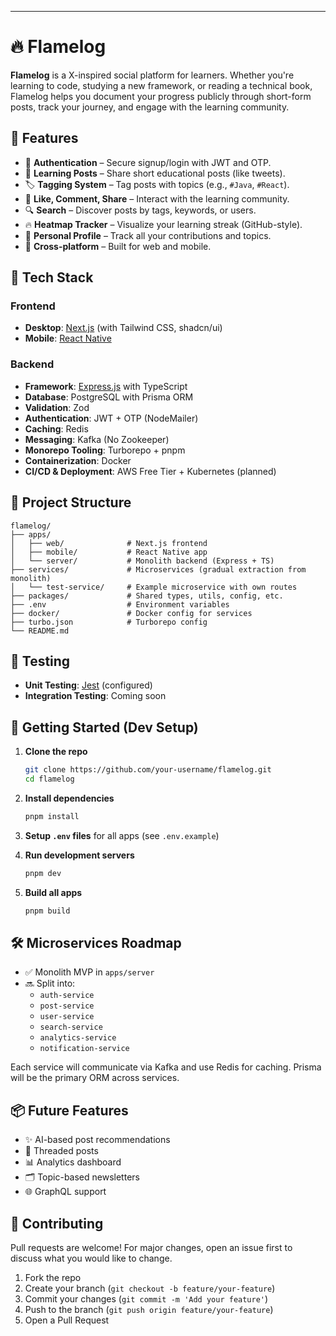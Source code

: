 
---

# 🔥 Flamelog

**Flamelog** is a X-inspired social platform for learners. Whether you're learning to code, studying a new framework, or reading a technical book, Flamelog helps you document your progress publicly through short-form posts, track your journey, and engage with the learning community.

## 🚀 Features

- 🔐 **Authentication** – Secure signup/login with JWT and OTP.
- 📝 **Learning Posts** – Share short educational posts (like tweets).
- 🏷️ **Tagging System** – Tag posts with topics (e.g., `#Java`, `#React`).
- 💬 **Like, Comment, Share** – Interact with the learning community.
- 🔍 **Search** – Discover posts by tags, keywords, or users.
- 🔥 **Heatmap Tracker** – Visualize your learning streak (GitHub-style).
- 🧠 **Personal Profile** – Track all your contributions and topics.
- 📱 **Cross-platform** – Built for web and mobile.

## 🧱 Tech Stack

### Frontend
- **Desktop**: [Next.js](https://nextjs.org/) (with Tailwind CSS, shadcn/ui)
- **Mobile**: [React Native](https://reactnative.dev/)

### Backend
- **Framework**: [Express.js](https://expressjs.com/) with TypeScript
- **Database**: PostgreSQL with Prisma ORM
- **Validation**: Zod
- **Authentication**: JWT + OTP (NodeMailer)
- **Caching**: Redis
- **Messaging**: Kafka (No Zookeeper)
- **Monorepo Tooling**: Turborepo + pnpm
- **Containerization**: Docker
- **CI/CD & Deployment**: AWS Free Tier + Kubernetes (planned)

## 🧭 Project Structure

```
flamelog/
├── apps/
│   ├── web/              # Next.js frontend
│   ├── mobile/           # React Native app
│   └── server/           # Monolith backend (Express + TS)
├── services/             # Microservices (gradual extraction from monolith)
│   └── test-service/     # Example microservice with own routes
├── packages/             # Shared types, utils, config, etc.
├── .env                  # Environment variables
├── docker/               # Docker config for services
├── turbo.json            # Turborepo config
└── README.md
```

## 🧪 Testing

- **Unit Testing**: [Jest](https://jestjs.io/) (configured)
- **Integration Testing**: Coming soon

## 🔧 Getting Started (Dev Setup)

1. **Clone the repo**
   ```bash
   git clone https://github.com/your-username/flamelog.git
   cd flamelog
   ```

2. **Install dependencies**
   ```bash
   pnpm install
   ```

3. **Setup `.env` files** for all apps (see `.env.example`)

4. **Run development servers**
   ```bash
   pnpm dev
   ```

5. **Build all apps**
   ```bash
   pnpm build
   ```

## 🛠️ Microservices Roadmap

- ✅ Monolith MVP in `apps/server`
- 🔜 Split into:
  - `auth-service`
  - `post-service`
  - `user-service`
  - `search-service`
  - `analytics-service`
  - `notification-service`

Each service will communicate via Kafka and use Redis for caching. Prisma will be the primary ORM across services.

## 📦 Future Features

- ✨ AI-based post recommendations
- 🧵 Threaded posts
- 📊 Analytics dashboard
- 🗂️ Topic-based newsletters
- 🌐 GraphQL support

## 🙌 Contributing

Pull requests are welcome! For major changes, open an issue first to discuss what you would like to change.

1. Fork the repo
2. Create your branch (`git checkout -b feature/your-feature`)
3. Commit your changes (`git commit -m 'Add your feature'`)
4. Push to the branch (`git push origin feature/your-feature`)
5. Open a Pull Request


